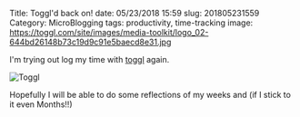 Title: Toggl'd back on!
date: 05/23/2018 15:59
slug: 201805231559
Category: MicroBlogging
tags: productivity, time-tracking
image: https://toggl.com/site/images/media-toolkit/logo_02-644bd26148b73c19d9c91e5baecd8e31.jpg

I'm trying out log my time with [toggl](https://toggl.com) again. 

![Toggl](https://toggl.com/site/images/media-toolkit/logo_01-b2c28e082676e7e969932f30b86b62c8.jpg)

Hopefully I will be able to do some reflections of my weeks and (if I stick to it even Months!!)